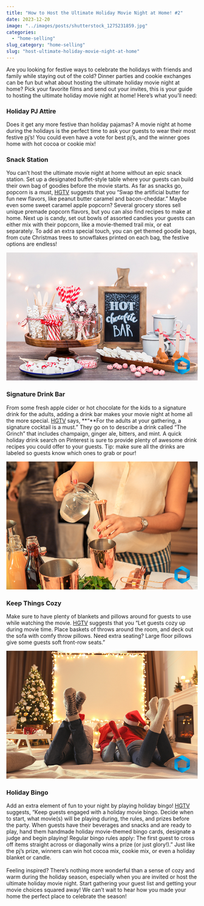 ```yaml
---
title: "How to Host the Ultimate Holiday Movie Night at Home! #2"
date: 2023-12-20
image: "../images/posts/shutterstock_1275231859.jpg"
categories: 
  - "home-selling"
slug_category: "home-selling"
slug: "host-ultimate-holiday-movie-night-at-home"
---
```


Are you looking for festive ways to celebrate the holidays with friends and family while staying out of the cold? Dinner parties and cookie exchanges can be fun but what about hosting the ultimate holiday movie night at home? Pick your favorite films and send out your invites, this is your guide to hosting the ultimate holiday movie night at home! Here’s what you’ll need:

### **Holiday PJ Attire**

Does it get any more festive than holiday pajamas? A movie night at home during the holidays is the perfect time to ask your guests to wear their most festive pj’s! You could even have a vote for best pj’s, and the winner goes home with hot cocoa or cookie mix!


### **Snack Station**

You can’t host the ultimate movie night at home without an epic snack station. Set up a designated buffet-style table where your guests can build their own bag of goodies before the movie starts. As far as snacks go, popcorn is a must, [HGTV](https://www.hgtv.com/lifestyle/entertaining/host-a-holiday-movie-night-pictures) suggests that you “Swap the artificial butter for fun new flavors, like peanut butter caramel and bacon-cheddar.” Maybe even some sweet caramel apple popcorn? Several grocery stores sell unique premade popcorn flavors, but you can also find recipes to make at home. Next up is candy, set out bowls of assorted candies your guests can either mix with their popcorn, like a movie-themed trail mix, or eat separately. To add an extra special touch, you can get themed goodie bags, from cute Christmas trees to snowflakes printed on each bag, the festive options are endless!

![](../images/posts/shutterstock_1643352643.jpg)

### **Signature Drink Bar**

From some fresh apple cider or hot chocolate for the kids to a signature drink for the adults, adding a drink bar makes your movie night at home all the more special. [HGTV](https://www.hgtv.com/lifestyle/entertaining/host-a-holiday-movie-night-pictures) says, **“**For the adults at your gathering, a signature cocktail is a must.” They go on to describe a drink called “The Grinch” that includes champaign, ginger ale, bitters, and mint. A quick holiday drink search on Pinterest is sure to provide plenty of awesome drink recipes you could offer to your guests. Tip: make sure all the drinks are labeled so guests know which ones to grab or pour!

![](../images/posts/shutterstock_1687071901.jpg)

### Keep Things Cozy

Make sure to have plenty of blankets and pillows around for guests to use while watching the movie. [HGTV](https://www.hgtv.com/lifestyle/entertaining/host-a-holiday-movie-night-pictures) suggests that you “Let guests cozy up during movie time. Place baskets of throws around the room, and deck out the sofa with comfy throw pillows. Need extra seating? Large floor pillows give some guests soft front-row seats.”

![](../images/posts/shutterstock_1958467582-1.jpg)

### Holiday Bingo

Add an extra element of fun to your night by playing holiday bingo! [HGTV](https://www.hgtv.com/lifestyle/entertaining/host-a-holiday-movie-night-pictures) suggests, “Keep guests engaged with a holiday movie bingo. Decide when to start, what movie(s) will be playing during, the rules, and prizes before the party. When guests have their beverages and snacks and are ready to play, hand them handmade holiday movie-themed bingo cards, designate a judge and begin playing! Regular bingo rules apply: The first guest to cross off items straight across or diagonally wins a prize (or just glory!).” Just like the pj’s prize, winners can win hot cocoa mix, cookie mix, or even a holiday blanket or candle.  
   
Feeling inspired? There’s nothing more wonderful than a sense of cozy and warm during the holiday season, especially when you are invited or host the ultimate holiday movie night. Start gathering your guest list and getting your movie choices squared away! We can’t wait to hear how you made your home the perfect place to celebrate the season!
